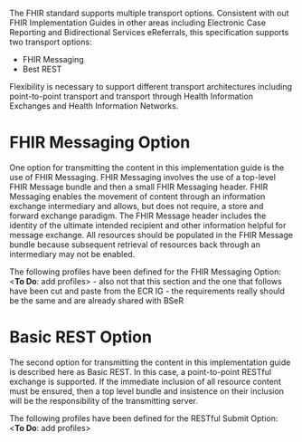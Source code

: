The FHIR standard supports multiple transport options. Consistent with out FHIR Implementation Guides in other areas including Electronic Case Reporting and Bidirectional Services eReferrals, this specification supports two transport options:
* FHIR Messaging
* Best REST

Flexibility is necessary to support different transport architectures including point-to-point transport and transport through Health Information Exchanges and Health Information Networks.

# FHIR Messaging Option
One option for transmitting the content in this implementation guide is the use of FHIR Messaging. FHIR Messaging involves the use of a top-level FHIR Message bundle and then a small FHIR Messaging header. FHIR Messaging enables the movement of content through an information exchange intermediary and allows, but does not require, a store and forward exchange paradigm. The FHIR Message header includes the identity of the ultimate intended recipient and other information helpful for message exchange. All resources should be populated in the FHIR Message bundle because subsequent retrieval of resources back through an intermediary may not be enabled.

The following profiles have been defined for the FHIR Messaging Option:
<**To Do**: add profiles> - also not that this section and the one that follows have been cut and paste from the ECR IG - the requirements really should be the same and are already shared with BSeR

# Basic REST Option
The second option for transmitting the content in this implementation guide is described here as Basic REST. In this case, a point-to-point RESTful exchange is supported. If the immediate inclusion of all resource content must be ensured, then a top level bundle and insistence on their inclusion will be the responsibility of the transmitting server.

The following profiles have been defined for the RESTful Submit Option:
<**To Do**: add profiles>